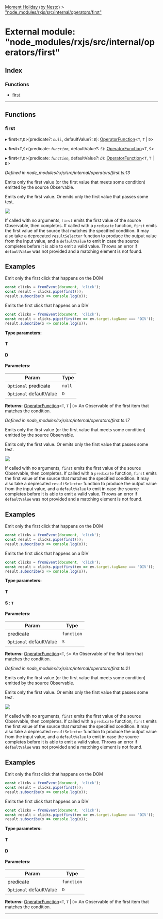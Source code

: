 [Moment Holiday (by Nesto)](../README.md) > ["node_modules/rxjs/src/internal/operators/first"](../modules/_node_modules_rxjs_src_internal_operators_first_.md)

# External module: "node_modules/rxjs/src/internal/operators/first"

## Index

### Functions

* [first](_node_modules_rxjs_src_internal_operators_first_.md#first)

---

## Functions

<a id="first"></a>

###  first

▸ **first**<`T`,`D`>(predicate?: *`null`*, defaultValue?: *`D`*): [OperatorFunction](../interfaces/_node_modules_rxjs_src_internal_types_.operatorfunction.md)<`T`,  `T` &#124; `D`>

▸ **first**<`T`,`S`>(predicate: *`function`*, defaultValue?: *`S`*): [OperatorFunction](../interfaces/_node_modules_rxjs_src_internal_types_.operatorfunction.md)<`T`, `S`>

▸ **first**<`T`,`D`>(predicate: *`function`*, defaultValue?: *`D`*): [OperatorFunction](../interfaces/_node_modules_rxjs_src_internal_types_.operatorfunction.md)<`T`,  `T` &#124; `D`>

*Defined in node_modules/rxjs/src/internal/operators/first.ts:13*

Emits only the first value (or the first value that meets some condition) emitted by the source Observable.

Emits only the first value. Or emits only the first value that passes some test.

![](first.png)

If called with no arguments, `first` emits the first value of the source Observable, then completes. If called with a `predicate` function, `first` emits the first value of the source that matches the specified condition. It may also take a deprecated `resultSelector` function to produce the output value from the input value, and a `defaultValue` to emit in case the source completes before it is able to emit a valid value. Throws an error if `defaultValue` was not provided and a matching element is not found.

Examples
--------

Emit only the first click that happens on the DOM

```javascript
const clicks = fromEvent(document, 'click');
const result = clicks.pipe(first());
result.subscribe(x => console.log(x));
```

Emits the first click that happens on a DIV

```javascript
const clicks = fromEvent(document, 'click');
const result = clicks.pipe(first(ev => ev.target.tagName === 'DIV'));
result.subscribe(x => console.log(x));
```

**Type parameters:**

#### T 
#### D 
**Parameters:**

| Param | Type |
| ------ | ------ |
| `Optional` predicate | `null` |
| `Optional` defaultValue | `D` |

**Returns:** [OperatorFunction](../interfaces/_node_modules_rxjs_src_internal_types_.operatorfunction.md)<`T`,  `T` &#124; `D`>
An Observable of the first item that matches the
condition.

*Defined in node_modules/rxjs/src/internal/operators/first.ts:17*

Emits only the first value (or the first value that meets some condition) emitted by the source Observable.

Emits only the first value. Or emits only the first value that passes some test.

![](first.png)

If called with no arguments, `first` emits the first value of the source Observable, then completes. If called with a `predicate` function, `first` emits the first value of the source that matches the specified condition. It may also take a deprecated `resultSelector` function to produce the output value from the input value, and a `defaultValue` to emit in case the source completes before it is able to emit a valid value. Throws an error if `defaultValue` was not provided and a matching element is not found.

Examples
--------

Emit only the first click that happens on the DOM

```javascript
const clicks = fromEvent(document, 'click');
const result = clicks.pipe(first());
result.subscribe(x => console.log(x));
```

Emits the first click that happens on a DIV

```javascript
const clicks = fromEvent(document, 'click');
const result = clicks.pipe(first(ev => ev.target.tagName === 'DIV'));
result.subscribe(x => console.log(x));
```

**Type parameters:**

#### T 
#### S :  `T`
**Parameters:**

| Param | Type |
| ------ | ------ |
| predicate | `function` |
| `Optional` defaultValue | `S` |

**Returns:** [OperatorFunction](../interfaces/_node_modules_rxjs_src_internal_types_.operatorfunction.md)<`T`, `S`>
An Observable of the first item that matches the
condition.

*Defined in node_modules/rxjs/src/internal/operators/first.ts:21*

Emits only the first value (or the first value that meets some condition) emitted by the source Observable.

Emits only the first value. Or emits only the first value that passes some test.

![](first.png)

If called with no arguments, `first` emits the first value of the source Observable, then completes. If called with a `predicate` function, `first` emits the first value of the source that matches the specified condition. It may also take a deprecated `resultSelector` function to produce the output value from the input value, and a `defaultValue` to emit in case the source completes before it is able to emit a valid value. Throws an error if `defaultValue` was not provided and a matching element is not found.

Examples
--------

Emit only the first click that happens on the DOM

```javascript
const clicks = fromEvent(document, 'click');
const result = clicks.pipe(first());
result.subscribe(x => console.log(x));
```

Emits the first click that happens on a DIV

```javascript
const clicks = fromEvent(document, 'click');
const result = clicks.pipe(first(ev => ev.target.tagName === 'DIV'));
result.subscribe(x => console.log(x));
```

**Type parameters:**

#### T 
#### D 
**Parameters:**

| Param | Type |
| ------ | ------ |
| predicate | `function` |
| `Optional` defaultValue | `D` |

**Returns:** [OperatorFunction](../interfaces/_node_modules_rxjs_src_internal_types_.operatorfunction.md)<`T`,  `T` &#124; `D`>
An Observable of the first item that matches the
condition.

___

